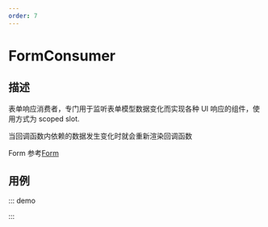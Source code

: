 ```yaml
---
order: 7
---
```


# FormConsumer

## 描述

表单响应消费者，专门用于监听表单模型数据变化而实现各种 UI 响应的组件，使用方式为 scoped slot.

当回调函数内依赖的数据发生变化时就会重新渲染回调函数

Form 参考[Form](https://core.formilyjs.org/api/models/form)

## 用例

::: demo
<template>
  <FormProvider :form="form">
    <Field name="input" :component="[Input]" />
    <FormConsumer>
      <template #default="{ form }">
        {{ form.values.input }}
      </template>
    </FormConsumer>
  </FormProvider>
</template>

<script>
import { Input } from 'ant-design-vue';
import { createForm } from '@formily/core'
import { FormProvider, Field, FormConsumer } from '@formily/vue'
import 'ant-design-vue/dist/antd.css';

export default {
  components: { FormProvider, Field, FormConsumer },
  data() {
    return {
      Input,
      form: createForm()
    }
  }
}
</script>

:::
